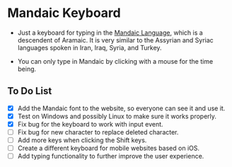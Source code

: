 # Mandaic Keyboard

- Just a keyboard for typing in the [Mandaic Language](https://en.wikipedia.org/wiki/Mandaic_script), which is a descendent of Aramaic. It is very similar to the Assyrian and Syriac languages spoken in Iran, Iraq, Syria, and Turkey.

- You can only type in Mandaic by clicking with a mouse for the time being.

## To Do List

- [x] Add the Mandaic font to the website, so everyone can see it and use it.
- [x] Test on Windows and possibly Linux to make sure it works properly.
- [x] Fix bug for the keyboard to work with input event.
- [ ] Fix bug for new character to replace deleted character.
- [ ] Add more keys when clicking the Shift keys.
- [ ] Create a different keyboard for mobile websites based on iOS.
- [ ] Add typing functionality to further improve the user experience.
